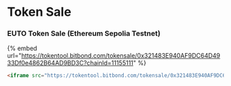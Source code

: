 # Token Sale

### EUTO Token Sale (Ethereum Sepolia Testnet)

{% embed url="https://tokentool.bitbond.com/tokensale/0x321483E940AF9DC64D4933Df0e4862B64AD9BD3C?chainId=11155111" %}

```html
<iframe src="https://tokentool.bitbond.com/tokensale/0x321483E940AF9DC64D4933Df0e4862B64AD9BD3C?chainId=11155111" width="100%" height="1000px" frameborder="0" name="tokensale"></iframe>
```
